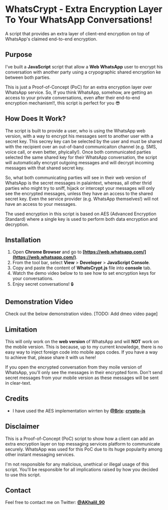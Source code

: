 # WhatsCrypt - Extra Encryption Layer To Your WhatsApp Conversations!
A script that provides an extra layer of client-end encryption on top of WhatsApp's claimed end-to-end encryption.

## Purpose
I've built a **JavaScript** script that allow a **Web WhatsApp** user to encrypt his conversation with another party using a crypographic shared encryption ke between both parties.

This is just a Proof-of-Concept (PoC) for an extra encryption layer over WhatsApp service. So, If you think WhatsApp, somehow, are getting an access to your private conversations, even after their end-to-end encryption mechanism!!, this script is perfect for you :sunglasses:

## How Does It Work?
The script is built to provide a user, who is using the WhatsApp web version, with a way to encrypt his messages sent to another user with a secret key. This secrey key can be selected by the user and must be shared with the recipient over an out-of-band communicaiton channel (e.g. SMS, voice call, or even better, phyically!). Once both communicated parties selected the same shared key for their WhatsApp conversation, the script will automatically encrypt outgoing messages and will decrypt incoming messages with that shared secret key.

So, what both communicating parties will see in their web version of WhatsApp is the secret messages in palaintext, whereas, all other thrid parties who might try to sniff, hijack or intercept your messages will only see the encrypted messages, unless they have an access to the shared secret key. Even the service provider (e.g. WhatsApp themselves!) will not have an access to your messages.

The used encryption in this script is based on AES (Advanced Encryption Standard) where a single key is used to perform both data encryption and decryption.

## Installation
1. Open **Chrome Browser** and go to **[https://web.whatsapp.com/](https://web.whatsapp.com/)**.
2. From the tool bar, select **View** > **Developer** > **JavaScript Console**.
3. Copy and paste the content of **WhatsCrypt.js** file into **console** tab.
4. Watch the demo video below to to see how to set encryption keys for your conversations.
5. Enjoy secret conversations! :lock:

## Demonstration Video
Check out the below demonstration video.
[TODO: Add dmeo video page]

## Limitation
This will only work on the **web version** of WhatsApp and will **NOT** work on the mobile version. This is because, up to my current knowledge, there is no easy way to inject foreign code into mobile apps codes. If you have a way to achieve that, please share it with us here!

If you open the encrypted conversation from they moile version of WhatsApp, you'll only see the messages in their encrypted form. Don't send secret messages from your mobile version as these messages will be sent in clear-text.

## Credits
- I have used the AES implementation wirrten by **[@Brix](https://github.com/brix): [crypto-js](https://github.com/brix/crypto-js)**

## Disclaimer
This is a Proof-of-Concept (PoC) script to show how a client can add an extra encryption layer on top messaging services platform to communicate securely. WhatsApp was used for this PoC due to its huge popularity among other instant messaging services.

I'm not responsible for any malicious, unethical or illegal usage of this script. You'll be responsible for all implications raised by how you decided to use this script.

## Contact
Feel free to contact me on Twitter: **[@AKhalil_90](https://twitter.com/AKhalil_90)**
